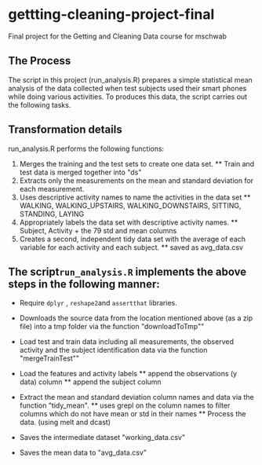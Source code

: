 # gettting-cleaning-project-final
Final project for the Getting and Cleaning Data course for mschwab

## The Process
The script in this project (run_analysis.R) prepares a simple statistical mean analysis of the data collected when test subjects used their smart phones while doing various activities. To produces this data, the script carries out the following tasks.

## Transformation details

run_analysis.R performs the following functions:

1. Merges the training and the test sets to create one data set.
  ** Train and test data is merged together into "ds"
2. Extracts only the measurements on the mean and standard deviation for each measurement.
3. Uses descriptive activity names to name the activities in the data set
  ** WALKING, WALKING_UPSTAIRS, WALKING_DOWNSTAIRS, SITTING, STANDING, LAYING
4. Appropriately labels the data set with descriptive activity names.
  ** Subject, Activity + the 79 std and mean columns
5. Creates a second, independent tidy data set with the average of each variable for each activity and each subject.
  ** saved as avg_data.csv

## The script```run_analysis.R``` implements the above steps in the following manner:

* Require ```dplyr``` , ```reshape2```and ```assertthat``` libraries.

* Downloads the source data from the location mentioned above (as a zip file) into a tmp folder via the function "downloadToTmp""
* Load test and train data including all measurements, the observed activity and the subject identification data via the function "mergeTrainTest""
* Load the features and activity labels 
  ** append the observations (y data) column
  ** append the subject column
* Extract the mean and standard deviation column names and data via the function "tidy_mean".
  ** uses grepl on the column names to filter columns which do not have mean or std in their names
  ** Process the data. (using melt and dcast)
* Saves the intermediate dataset "working_data.csv"
* Saves the mean data to "avg_data.csv"
